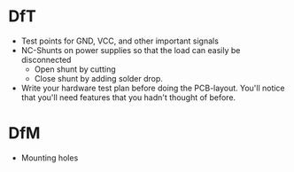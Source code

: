 # DfT
* Test points for GND, VCC, and other important signals
* NC-Shunts on power supplies so that the load can easily be disconnected
  * Open shunt by cutting
  * Close shunt by adding solder drop.
* Write your hardware test plan before doing the PCB-layout.  You'll notice that you'll need features that you hadn't thought of before.

# DfM
* Mounting holes
